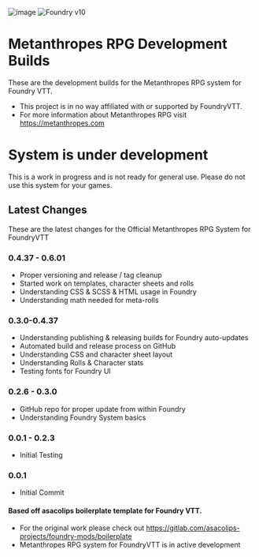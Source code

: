 ![image](https://content.invisioncic.com/e290497/monthly_2022_12/01.jpg.10f501a62b5254cef6f04d9f87c8b52d.jpg)
![Foundry v10](https://img.shields.io/badge/foundry-v10-green)

# Metanthropes RPG Development Builds

These are the development builds for the Metanthropes RPG system for Foundry VTT.

- This project is in no way affiliated with or supported by FoundryVTT.
- For more information about Metanthropes RPG visit https://metanthropes.com

# System is under development

This is a work in progress and is not ready for general use. Please do not use this system for your games.

## Latest Changes

These are the latest changes for the Official Metanthropes RPG System for FoundryVTT

### 0.4.37 - 0.6.01

- Proper versioning and release / tag cleanup
- Started work on templates, character sheets and rolls
- Understanding CSS & SCSS & HTML usage in Foundry
- Understanding math needed for meta-rolls

### 0.3.0-0.4.37

- Understanding publishing & releasing builds for Foundry auto-updates
- Automated build and release process on GitHub
- Understanding CSS and character sheet layout
- Understanding Rolls & Character stats
- Testing fonts for Foundry UI

### 0.2.6 - 0.3.0

- GitHub repo for proper update from within Foundry
- Understanding Foundry System basics

### 0.0.1 - 0.2.3

- Initial Testing

### 0.0.1

- Initial Commit

#### Based off asacolips boilerplate template for Foundry VTT.

- For the original work please check out https://gitlab.com/asacolips-projects/foundry-mods/boilerplate
- Metanthropes RPG system for FoundryVTT is in active development
